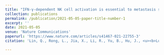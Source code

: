 ```yaml
---
title: "IFN-γ-dependent NK cell activation is essential to metastasis suppression by engineered Salmonella "
collection: publications
permalink: /publication/2021-05-05-paper-title-number-1
excerpt: ''
date: 2021-05-05
venue: 'Nature Communications'
paperurl: 'https://www.nature.com/articles/s41467-021-22755-3'
citation: 'Lin, Q., Rong, L., Jia, X., Li, R., Yu, B., Hu, J., <u><b>Luo, X</b></u>., Badea, S.R., Xu, C., Fu, G., et al. (2021). &quot;IFN-γ-dependent NK cell activation is essential to metastasis suppression by engineered Salmonella.&quot; <i>Nature Communications</i>. 12, 2537.'

---
```



